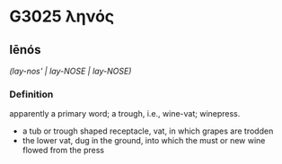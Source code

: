 # G3025 ληνός

## lēnós

_(lay-nos' | lay-NOSE | lay-NOSE)_

### Definition

apparently a primary word; a trough, i.e., wine-vat; winepress.

- a tub or trough shaped receptacle, vat, in which grapes are trodden
- the lower vat, dug in the ground, into which the must or new wine flowed from the press


